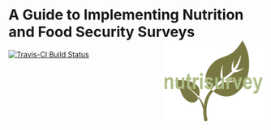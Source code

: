 # A Guide to Implementing Nutrition and Food Security Surveys <img src="images/nutrisurvey_small.png" align="right" />

[![Travis-CI Build Status](https://travis-ci.org/nutriverse/nutrisurvey.svg?branch=master)](https://travis-ci.org/nutriverse/nutrisurvey)